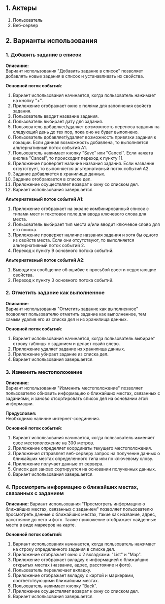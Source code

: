 
## 1. Актеры
1. Пользователь  
2. Веб-сервер

## 2. Варианты использования
### 1. Добавить задание в список
**Описание:**  
Вариант использования "Добавить задание в список" позволяет добавлять новые задания в список и устанавливать их свойства. 
 
**Основной поток событий**:  
1. Вариант использования начинается, когда пользователь нажимает на кнопку "+".  
2. Приложение отображает окно с полями для заполнения свойств задания.  
3. Пользователь вводит название задания.  
4. Пользователь выбирает дату для задания.  
5. Пользователь добавляет/удаляет возможность переноса задания на следующий день до тех пор, пока оно не будет выполнено.  
6. Пользователь добавляет/удаляет возможность привязки задания к локации.  Если данная возможность добавлена, то выполняется альтернативный поток событий A1.  
7. Пользователь нажимает кнопку "Save" или "Cancel". Если нажата кнопка "Cancel", то происходит переход к пункту 11.  
8. Приложение проверяет наличие названия задания. Если название отсутствует, то выполняется альтернативный поток событий A2.  
9. Задание добавляется в хранилище данных.  
10. Задание отображается в списке дел.  
11. Приложение осуществляет возврат к окну со списком дел.  
12. Вариант использования завершается.

**Альтернативный поток событий A1**:   
1. Приложение отображает на экране комбинированный список с типами мест и текстовое поле для ввода ключевого слова для места.  
2. Пользователь выбирает тип места и/или вводит ключевое слово для его поиска.   
3. Приложение проверяет наличие названия задания и хотя бы одного из свойств места. Если они отсутствуют, то выполняется альтернативный поток событий 2.  
4. Переход к пункту 9 основного потока событий.

**Альтернативный поток событий A2**:   
1. Выводится сообщение об ошибке с просьбой ввести недостающие свойства.  
2. Переход к пункту 3 основного потока событий.

### 2. Отметить задание как выполненное
**Описание:**  
Вариант использования "Отметить задание как выполненное" позволяет пользователю отметить задание  как выполненное, тем самым удалив его из списка дел и из хранилища данных.

**Основной поток событий**:  
1. Вариант использования начинается, когда пользователь выбирает строку таблицы с заданием и делает свайп влево.  
2. Приложение удаляет задание из хранилища данных.
3. Приложение убирает задание из списка дел.
4. Вариант использования завершается.

### 3. Изменить местоположение
**Описание:**  
Вариант использования "Изменить местоположение" позволяет пользователю обновить информацию о ближайших местах, связанных с заданиями, и заново отсортировать список дел на основании этой информации.  

**Предусловия:**  
Необходимо наличие интернет-соединения.  

**Основной поток событий**:  
1. Вариант использования начинается, когда пользователь изменяет свое местоположение на 300 метров.  
2. Приложение определяет координаты текущего местоположения.  
3. Приложения отправляет веб-серверу запрос на получение данных о ближайших местах определенного типа или по ключевому слову.  
4. Приложение получает данные от сервера.  
5. Список дел заново сортируется на основании полученных данных.
6. Вариант использования завершается.

### 4. Просмотреть информацию о ближайших местах, связанных с заданием
**Описание:** 
Вариант использования "Просмотреть информацию о ближайших местах, связанных с заданием" позволяет пользователю просмотреть данные о ближайших местах, такие как название, адрес, расстояние до него и фото. Также приложение отображает найденные места в виде маркеров на карте.

**Основной поток событий**:
1. Вариант использования начинается, когда пользователь нажимает на строку определенного задания в списке дел.  
2. Приложение отображает окно с 2 вкладками: "List" и "Map".
3. Приложение отображает вкладку с информацией о ближайших открытых местах (название, адрес, расстояние и фото).
4. Пользователь переключает вкладку.  
5. Приложение отображает вкладку с картой и маркерами, соответствующими ближайшим местах.  
6. Пользователь нажимает кнопку "Back".  
7. Приложение осуществляет возврат к окну со списком дел.  
8. Вариант использования завершается.
